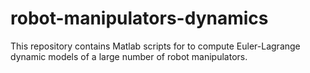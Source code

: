 # robot-manipulators-dynamics
This repository contains Matlab scripts for to compute Euler-Lagrange dynamic models of a large number of robot manipulators.
